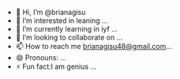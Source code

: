 - 👋 Hi, I’m @brianagisu
- 👀 I’m interested in leaning ...
- 🌱 I’m currently learning in iyf ...
- 💞️ I’m looking to collaborate on ...
- 📫 How to reach me brianagisu48@gmail.com...
- 😄 Pronouns: ...
- ⚡ Fun fact:I am  genius ...

<!---
brianagisu/brianagisu is a ✨ special ✨ repository because its `README.md` (this file) appears on your GitHub profile.
You can click the Preview link to take a look at your changes.
--->
